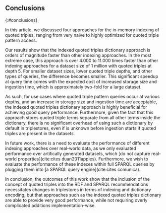 ## Conclusions
{:#conclusions}

In this article, we discussed four approaches for the in-memory indexing of quoted triples,
ranging from very naive to highly optimized for quoted triple pattern access.

Our results show that the indexed quoted triples dictionary approach is orders of magnitude faster than other indexing approaches.
In the most extreme case, this approach is over 4.000 to 11.000 times faster than other indexing approaches
for a dataset size of 1 million with quoted triples at depth 5.
For smaller dataset sizes, lower quoted triple depths, and other types of queries, the difference becomes smaller.
This significant speedup at query time comes with the expected cost of increased storage size and ingestion time,
which is approximately two-fold for a large dataset.

As such, for use cases where quoted triple pattern queries occur at various depths,
and an increase in storage size and ingestion time are acceptable,
the indexed quoted triples dictionary approach is highly beneficial for achieving good query performance.
Furthermore, given the fact that this approach stores quoted triple terms separate from all other terms inside the dictionary,
there is no significant overhead of using such a dictionary by default in triplestores,
even if is unknown before ingestion starts if quoted triples are present in the datasets.

In future work, there is a need to evaluate the performance of different indexing approaches over real-world data,
as we only evaluated performance over artifically generated datasets, which [do not capture real-world properties](cite:cites duan2011apples).
Furthermore, we wish to evaluate the performance of these indexes within full SPARQL queries
by plugging them into [a SPARQL query engine](cite:cites comunica).

In conclusion, the outcomes of this work show that the inclusion of the concept of quoted triples into the RDF and SPARQL recommendations
necessitates changes in triplestores in terms of indexing and dictionary encoding,
but that approaches such as the indexed quoted triples dictionary are able to provide very good performance,
while not requiring overly complicated additions implementation-wise.
